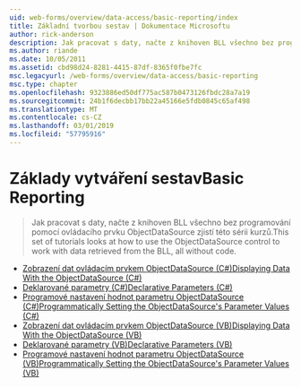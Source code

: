 ```yaml
---
uid: web-forms/overview/data-access/basic-reporting/index
title: Základní tvorbou sestav | Dokumentace Microsoftu
author: rick-anderson
description: Jak pracovat s daty, načte z knihoven BLL všechno bez programování pomocí ovládacího prvku ObjectDataSource zjistí této sérii kurzů.
ms.author: riande
ms.date: 10/05/2011
ms.assetid: cbd98d24-8281-4415-87df-8365f0fbe7fc
msc.legacyurl: /web-forms/overview/data-access/basic-reporting
msc.type: chapter
ms.openlocfilehash: 9323886ed50df775ac587b0473126fbdc28a7a19
ms.sourcegitcommit: 24b1f6decbb17bb22a45166e5fdb0845c65af498
ms.translationtype: MT
ms.contentlocale: cs-CZ
ms.lasthandoff: 03/01/2019
ms.locfileid: "57795916"
---
```

<a name="basic-reporting"></a><span data-ttu-id="08758-103">Základy vytváření sestav</span><span class="sxs-lookup"><span data-stu-id="08758-103">Basic Reporting</span></span>
====================
> <span data-ttu-id="08758-104">Jak pracovat s daty, načte z knihoven BLL všechno bez programování pomocí ovládacího prvku ObjectDataSource zjistí této sérii kurzů.</span><span class="sxs-lookup"><span data-stu-id="08758-104">This set of tutorials looks at how to use the ObjectDataSource control to work with data retrieved from the BLL, all without code.</span></span>


- [<span data-ttu-id="08758-105">Zobrazení dat ovládacím prvkem ObjectDataSource (C#)</span><span class="sxs-lookup"><span data-stu-id="08758-105">Displaying Data With the ObjectDataSource (C#)</span></span>](displaying-data-with-the-objectdatasource-cs.md)
- [<span data-ttu-id="08758-106">Deklarované parametry (C#)</span><span class="sxs-lookup"><span data-stu-id="08758-106">Declarative Parameters (C#)</span></span>](declarative-parameters-cs.md)
- [<span data-ttu-id="08758-107">Programové nastavení hodnot parametru ObjectDataSource (C#)</span><span class="sxs-lookup"><span data-stu-id="08758-107">Programmatically Setting the ObjectDataSource's Parameter Values (C#)</span></span>](programmatically-setting-the-objectdatasource-s-parameter-values-cs.md)
- [<span data-ttu-id="08758-108">Zobrazení dat ovládacím prvkem ObjectDataSource (VB)</span><span class="sxs-lookup"><span data-stu-id="08758-108">Displaying Data With the ObjectDataSource (VB)</span></span>](displaying-data-with-the-objectdatasource-vb.md)
- [<span data-ttu-id="08758-109">Deklarované parametry (VB)</span><span class="sxs-lookup"><span data-stu-id="08758-109">Declarative Parameters (VB)</span></span>](declarative-parameters-vb.md)
- [<span data-ttu-id="08758-110">Programové nastavení hodnot parametru ObjectDataSource (VB)</span><span class="sxs-lookup"><span data-stu-id="08758-110">Programmatically Setting the ObjectDataSource's Parameter Values (VB)</span></span>](programmatically-setting-the-objectdatasource-s-parameter-values-vb.md)
